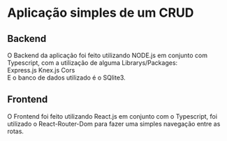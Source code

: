# Aplicação simples de um CRUD

## Backend
O Backend da aplicação foi feito utilizando NODE.js em conjunto com Typescript,
com a utilização de alguma Librarys/Packages:<br />
Express.js
Knex.js
Cors<br />
E o banco de dados utilizado é o SQlite3.

## Frontend
O Frontend foi feito utilizando React.js em conjunto com o Typescript,
foi utilizado o React-Router-Dom para fazer uma simples navegação entre as rotas.
